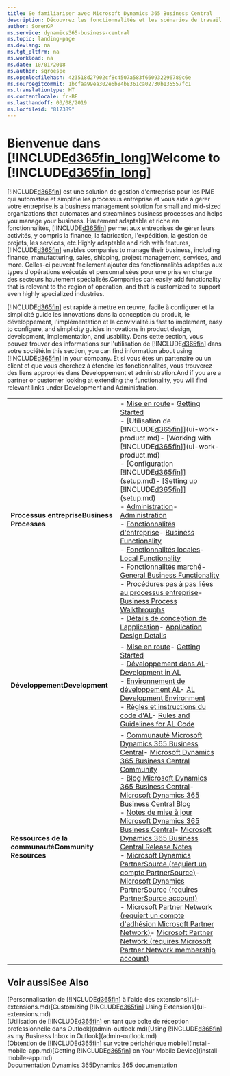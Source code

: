 ```yaml
---
title: Se familiariser avec Microsoft Dynamics 365 Business Central
description: Découvrez les fonctionnalités et les scénarios de travail dans Business Central, une solution de gestion d'entreprise pour les PME.
author: SorenGP
ms.service: dynamics365-business-central
ms.topic: landing-page
ms.devlang: na
ms.tgt_pltfrm: na
ms.workload: na
ms.date: 10/01/2018
ms.author: sgroespe
ms.openlocfilehash: 423518d27902cf8c4507a583f660932296789c6e
ms.sourcegitcommit: 1bcfaa99ea302e6b84b8361ca02730b135557fc1
ms.translationtype: HT
ms.contentlocale: fr-BE
ms.lasthandoff: 03/08/2019
ms.locfileid: "817389"
---
```

# <a name="welcome-to-included365finlongincludesd365finlongmdmd"></a><span data-ttu-id="d7039-103">Bienvenue dans [!INCLUDE[d365fin_long](includes/d365fin_long_md.md)]</span><span class="sxs-lookup"><span data-stu-id="d7039-103">Welcome to [!INCLUDE[d365fin_long](includes/d365fin_long_md.md)]</span></span>
[!INCLUDE[d365fin](includes/d365fin_md.md)] <span data-ttu-id="d7039-104">est une solution de gestion d'entreprise pour les PME qui automatise et simplifie les processus entreprise et vous aide à gérer votre entreprise.</span><span class="sxs-lookup"><span data-stu-id="d7039-104">is a business management solution for small and mid-sized organizations that automates and streamlines business processes and helps you manage your business.</span></span> <span data-ttu-id="d7039-105">Hautement adaptable et riche en fonctionnalités, [!INCLUDE[d365fin](includes/d365fin_md.md)] permet aux entreprises de gérer leurs activités, y compris la finance, la fabrication, l'expédition, la gestion de projets, les services, etc.</span><span class="sxs-lookup"><span data-stu-id="d7039-105">Highly adaptable and rich with features, [!INCLUDE[d365fin](includes/d365fin_md.md)] enables companies to manage their business, including finance, manufacturing, sales, shipping, project management, services, and more.</span></span> <span data-ttu-id="d7039-106">Celles-ci peuvent facilement ajouter des fonctionnalités adaptées aux types d'opérations exécutés et personnalisées pour une prise en charge des secteurs hautement spécialisés.</span><span class="sxs-lookup"><span data-stu-id="d7039-106">Companies can easily add functionality that is relevant to the region of operation, and that is customized to support even highly specialized industries.</span></span>

[!INCLUDE[d365fin](includes/d365fin_md.md)] <span data-ttu-id="d7039-107">est rapide à mettre en œuvre, facile à configurer et la simplicité guide les innovations dans la conception du produit, le développement, l'implémentation et la convivialité.</span><span class="sxs-lookup"><span data-stu-id="d7039-107">is fast to implement, easy to configure, and simplicity guides innovations in product design, development, implementation, and usability.</span></span> <span data-ttu-id="d7039-108">Dans cette section, vous pouvez trouver des informations sur l'utilisation de [!INCLUDE[d365fin](includes/d365fin_md.md)] dans votre société.</span><span class="sxs-lookup"><span data-stu-id="d7039-108">In this section, you can find information about using [!INCLUDE[d365fin](includes/d365fin_md.md)] in your company.</span></span> <span data-ttu-id="d7039-109">Et si vous êtes un partenaire ou un client et que vous cherchez à étendre les fonctionnalités, vous trouverez des liens appropriés dans Développement et administration.</span><span class="sxs-lookup"><span data-stu-id="d7039-109">And if you are a partner or customer looking at extending the functionality, you will find relevant links under Development and Administration.</span></span>  

|||  
|-|-|  
|<span data-ttu-id="d7039-110">**Processus entreprise**</span><span class="sxs-lookup"><span data-stu-id="d7039-110">**Business Processes**</span></span>|<span data-ttu-id="d7039-111">-   [Mise en route](product-get-started.md)</span><span class="sxs-lookup"><span data-stu-id="d7039-111">-   [Getting Started](product-get-started.md)</span></span><br /><span data-ttu-id="d7039-112">-   [Utilisation de [!INCLUDE[d365fin](includes/d365fin_md.md)]](ui-work-product.md)</span><span class="sxs-lookup"><span data-stu-id="d7039-112">-   [Working with [!INCLUDE[d365fin](includes/d365fin_md.md)]](ui-work-product.md)</span></span><br /><span data-ttu-id="d7039-113">-   [Configuration [!INCLUDE[d365fin](includes/d365fin_md.md)]](setup.md)</span><span class="sxs-lookup"><span data-stu-id="d7039-113">-   [Setting up [!INCLUDE[d365fin](includes/d365fin_md.md)]](setup.md)</span></span><br /><span data-ttu-id="d7039-114">-   [Administration](admin-setup-and-administration.md)</span><span class="sxs-lookup"><span data-stu-id="d7039-114">-   [Administration](admin-setup-and-administration.md)</span></span><br /><span data-ttu-id="d7039-115">-   [Fonctionnalités d'entreprise](across-business-functionality.md)</span><span class="sxs-lookup"><span data-stu-id="d7039-115">-   [Business Functionality](across-business-functionality.md)</span></span><br /><span data-ttu-id="d7039-116">-   [Fonctionnalités locales](LocalFunctionality/Austria/austria-local-functionality.md)</span><span class="sxs-lookup"><span data-stu-id="d7039-116">-   [Local Functionality](LocalFunctionality/Austria/austria-local-functionality.md)</span></span><br /><span data-ttu-id="d7039-117">-   [Fonctionnalités marché](ui-across-business-areas.md)</span><span class="sxs-lookup"><span data-stu-id="d7039-117">-   [General Business Functionality](ui-across-business-areas.md)</span></span><br /><span data-ttu-id="d7039-118">-   [Procédures pas à pas liées au processus entreprise](walkthrough-business-process-walkthroughs.md)</span><span class="sxs-lookup"><span data-stu-id="d7039-118">-   [Business Process Walkthroughs](walkthrough-business-process-walkthroughs.md)</span></span><br /><span data-ttu-id="d7039-119">-   [Détails de conception de l'application](design-details-application-design.md)</span><span class="sxs-lookup"><span data-stu-id="d7039-119">-   [Application Design Details](design-details-application-design.md)</span></span>|  
|<span data-ttu-id="d7039-120">**Développement**</span><span class="sxs-lookup"><span data-stu-id="d7039-120">**Development**</span></span>|<span data-ttu-id="d7039-121">-   [Mise en route](/dynamics365/business-central/dev-itpro/index)</span><span class="sxs-lookup"><span data-stu-id="d7039-121">-   [Getting Started](/dynamics365/business-central/dev-itpro/index)</span></span><br /><span data-ttu-id="d7039-122">-   [Développement dans AL](/dynamics365/business-central/dev-itpro/developer/devenv-dev-overview)</span><span class="sxs-lookup"><span data-stu-id="d7039-122">-   [Development in AL](/dynamics365/business-central/dev-itpro/developer/devenv-dev-overview)</span></span><br /><span data-ttu-id="d7039-123">-   [Environnement de développement AL](/dynamics365/business-central/dev-itpro/developer/devenv-reference-overview)</span><span class="sxs-lookup"><span data-stu-id="d7039-123">-   [AL Development Environment](/dynamics365/business-central/dev-itpro/developer/devenv-reference-overview)</span></span><br /><span data-ttu-id="d7039-124">-   [Règles et instructions du code d'AL](/dynamics365/business-central/dev-itpro/compliance/apptest-overview)</span><span class="sxs-lookup"><span data-stu-id="d7039-124">-   [Rules and Guidelines for AL Code](/dynamics365/business-central/dev-itpro/compliance/apptest-overview)</span></span>|  
|<span data-ttu-id="d7039-125">**Ressources de la communauté**</span><span class="sxs-lookup"><span data-stu-id="d7039-125">**Community Resources**</span></span>|<span data-ttu-id="d7039-126">-   [Communauté Microsoft Dynamics 365 Business Central](https://community.dynamics.com/business)</span><span class="sxs-lookup"><span data-stu-id="d7039-126">-   [Microsoft Dynamics 365 Business Central Community](https://community.dynamics.com/business)</span></span><br /><span data-ttu-id="d7039-127">-   [Blog Microsoft Dynamics 365 Business Central](https://community.dynamics.com/business/b/financials)</span><span class="sxs-lookup"><span data-stu-id="d7039-127">-   [Microsoft Dynamics 365 Business Central Blog](https://community.dynamics.com/business/b/financials)</span></span><br /><span data-ttu-id="d7039-128">-   [Notes de mise à jour Microsoft Dynamics 365 Business Central](https://go.microsoft.com/fwlink/?linkid=2047422)</span><span class="sxs-lookup"><span data-stu-id="d7039-128">-   [Microsoft Dynamics 365 Business Central Release Notes](https://go.microsoft.com/fwlink/?linkid=2047422)</span></span><br /><span data-ttu-id="d7039-129">-   [Microsoft Dynamics PartnerSource \(requiert un compte PartnerSource\)](https://mbs.microsoft.com/partnersource)</span><span class="sxs-lookup"><span data-stu-id="d7039-129">-   [Microsoft Dynamics PartnerSource \(requires PartnerSource account\)](https://mbs.microsoft.com/partnersource)</span></span><br /><span data-ttu-id="d7039-130">-   [Microsoft Partner Network \(requiert un compte d'adhésion Microsoft Partner Network\)](https://mspartner.microsoft.com/en/us/windows/index.aspx)</span><span class="sxs-lookup"><span data-stu-id="d7039-130">-   [Microsoft Partner Network \(requires Microsoft Partner Network membership account\)](https://mspartner.microsoft.com/en/us/windows/index.aspx)</span></span>|  

## <a name="see-also"></a><span data-ttu-id="d7039-131">Voir aussi</span><span class="sxs-lookup"><span data-stu-id="d7039-131">See Also</span></span>
<span data-ttu-id="d7039-132">[Personnalisation de [!INCLUDE[d365fin](includes/d365fin_md.md)] à l'aide des extensions](ui-extensions.md)</span><span class="sxs-lookup"><span data-stu-id="d7039-132">[Customizing [!INCLUDE[d365fin](includes/d365fin_md.md)] Using Extensions](ui-extensions.md)</span></span>  
<span data-ttu-id="d7039-133">[Utilisation de [!INCLUDE[d365fin](includes/d365fin_md.md)] en tant que boîte de réception professionnelle dans Outlook](admin-outlook.md)</span><span class="sxs-lookup"><span data-stu-id="d7039-133">[Using [!INCLUDE[d365fin](includes/d365fin_md.md)] as my Business Inbox in Outlook](admin-outlook.md)</span></span>  
<span data-ttu-id="d7039-134">[Obtention de [!INCLUDE[d365fin](includes/d365fin_md.md)] sur votre périphérique mobile](install-mobile-app.md)</span><span class="sxs-lookup"><span data-stu-id="d7039-134">[Getting [!INCLUDE[d365fin](includes/d365fin_md.md)] on Your Mobile Device](install-mobile-app.md)</span></span>  
[<span data-ttu-id="d7039-135">Documentation Dynamics 365</span><span class="sxs-lookup"><span data-stu-id="d7039-135">Dynamics 365 documentation</span></span>](https://docs.microsoft.com/en-us/dynamics365/#pivot=solutions&panel=solutions_financials)
